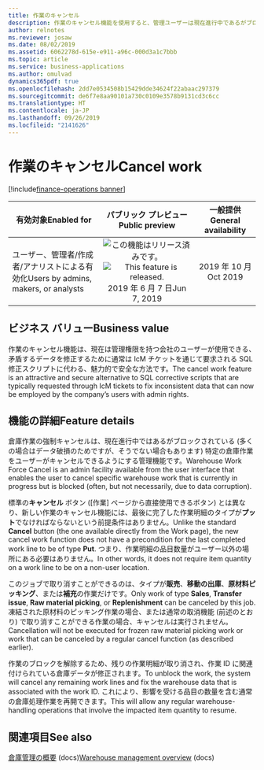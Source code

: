 ```yaml
---
title: 作業のキャンセル
description: 作業のキャンセル機能を使用すると、管理ユーザーは現在進行中であるがブロックされている特定の倉庫作業をキャンセルできます。 運用上の理由でキャンセルが必要な作業については、ユーザーは作業フォームで利用可能な通常の作業キャンセル操作を引き続き使用する必要があります。
author: relnotes
ms.reviewer: josaw
ms.date: 08/02/2019
ms.assetid: 6062278d-615e-e911-a96c-000d3a1c7bbb
ms.topic: article
ms.service: business-applications
ms.author: omulvad
dynamics365pdf: true
ms.openlocfilehash: 2dd7e0534508b15429dde34624f22abaac297379
ms.sourcegitcommit: de6f7e8aa90101a730c0109e3578b9131cd3c6cc
ms.translationtype: HT
ms.contentlocale: ja-JP
ms.lasthandoff: 09/26/2019
ms.locfileid: "2141626"
---
```

# <a name="cancel-work"></a><span data-ttu-id="98e00-104">作業のキャンセル</span><span class="sxs-lookup"><span data-stu-id="98e00-104">Cancel work</span></span>
[!include[finance-operations banner](../includes/finance-operations.md)]

| <span data-ttu-id="98e00-105">有効対象</span><span class="sxs-lookup"><span data-stu-id="98e00-105">Enabled for</span></span>    |  <span data-ttu-id="98e00-106">パブリック プレビュー</span><span class="sxs-lookup"><span data-stu-id="98e00-106">Public preview</span></span> | <span data-ttu-id="98e00-107">一般提供</span><span class="sxs-lookup"><span data-stu-id="98e00-107">General availability</span></span> | 
| ---------- | :----------: |:----------: |
|<span data-ttu-id="98e00-108">ユーザー、管理者/作成者/アナリストによる有効化</span><span class="sxs-lookup"><span data-stu-id="98e00-108">Users by admins, makers, or analysts</span></span>|<span data-ttu-id="98e00-109">![この機能はリリース済みです。](/dynamics365-release-plan/media/green-checkmark.png "この機能はリリース済みです。")</span><span class="sxs-lookup"><span data-stu-id="98e00-109">![This feature is released.](/dynamics365-release-plan/media/green-checkmark.png "This feature is released.")</span></span> <span data-ttu-id="98e00-110">2019 年 6 月 7 日</span><span class="sxs-lookup"><span data-stu-id="98e00-110">Jun 7, 2019</span></span>| <span data-ttu-id="98e00-111">2019 年 10 月</span><span class="sxs-lookup"><span data-stu-id="98e00-111">Oct 2019</span></span>|


## <a name="business-value"></a><span data-ttu-id="98e00-112">ビジネス バリュー</span><span class="sxs-lookup"><span data-stu-id="98e00-112">Business value</span></span>
<!-- bv start -->
<span data-ttu-id="98e00-113">作業のキャンセル機能は、現在は管理権限を持つ会社のユーザーが使用できる、矛盾するデータを修正するために通常は IcM チケットを通じて要求される SQL 修正スクリプトに代わる、魅力的で安全な方法です。</span><span class="sxs-lookup"><span data-stu-id="98e00-113">The cancel work feature is an attractive and secure alternative to SQL corrective scripts that are typically requested through IcM tickets to fix inconsistent data that can now be employed by the company’s users with admin rights.</span></span>
<!-- bv end -->



## <a name="feature-details"></a><span data-ttu-id="98e00-114">機能の詳細</span><span class="sxs-lookup"><span data-stu-id="98e00-114">Feature details</span></span>
<!--feature detail start -->
<span data-ttu-id="98e00-115">倉庫作業の強制キャンセルは、現在進行中ではあるがブロックされている (多くの場合はデータ破損のためですが、そうでない場合もあります) 特定の倉庫作業をユーザーがキャンセルできるようにする管理機能です。</span><span class="sxs-lookup"><span data-stu-id="98e00-115">Warehouse Work Force Cancel is an admin facility available from the user interface that enables the user to cancel specific warehouse work that is currently in progress but is blocked (often, but not necessarily, due to data corruption).</span></span> 

<span data-ttu-id="98e00-116">標準の**キャンセル** ボタン ([作業] ページから直接使用できるボタン) とは異なり、新しい作業のキャンセル機能には、最後に完了した作業明細のタイプが**プット**でなければならないという前提条件はありません。</span><span class="sxs-lookup"><span data-stu-id="98e00-116">Unlike the standard **Cancel** button (the one available directly from the Work page), the new cancel work function does not have a precondition for the last completed work line to be of type **Put**.</span></span> <span data-ttu-id="98e00-117">つまり、作業明細の品目数量がユーザー以外の場所にある必要はありません。</span><span class="sxs-lookup"><span data-stu-id="98e00-117">In other words, it does not require item quantity on a work line to be on a non-user location.</span></span> 

<span data-ttu-id="98e00-118">このジョブで取り消すことができるのは、タイプが**販売**、**移動の出庫**、**原材料ピッキング**、または**補充**の作業だけです。</span><span class="sxs-lookup"><span data-stu-id="98e00-118">Only work of type **Sales**, **Transfer issue**, **Raw material picking**, or **Replenishment** can be canceled by this job.</span></span> <span data-ttu-id="98e00-119">凍結された原材料のピッキング作業の場合、または通常の取消機能 (前述のとおり) で取り消すことができる作業の場合、キャンセルは実行されません。</span><span class="sxs-lookup"><span data-stu-id="98e00-119">Cancellation will not be executed for frozen raw material picking work or work that can be canceled by a regular cancel function (as described earlier).</span></span> 

<span data-ttu-id="98e00-120">作業のブロックを解除するため、残りの作業明細が取り消され、作業 ID に関連付けられている倉庫データが修正されます。</span><span class="sxs-lookup"><span data-stu-id="98e00-120">To unblock the work, the system will cancel any remaining work lines and fix the warehouse data that is associated with the work ID.</span></span> <span data-ttu-id="98e00-121">これにより、影響を受ける品目の数量を含む通常の倉庫処理作業を再開できます。</span><span class="sxs-lookup"><span data-stu-id="98e00-121">This will allow any regular warehouse-handling operations that involve the impacted item quantity to resume.</span></span>
<!--feature detail end -->












## <a name="see-also"></a><span data-ttu-id="98e00-122">関連項目</span><span class="sxs-lookup"><span data-stu-id="98e00-122">See also</span></span>

<span data-ttu-id="98e00-123">[倉庫管理の概要](https://docs.microsoft.com/dynamics365/unified-operations/supply-chain/warehousing/warehouse-management-overview) (docs)</span><span class="sxs-lookup"><span data-stu-id="98e00-123">[Warehouse management overview](https://docs.microsoft.com/dynamics365/unified-operations/supply-chain/warehousing/warehouse-management-overview) (docs)</span></span>
